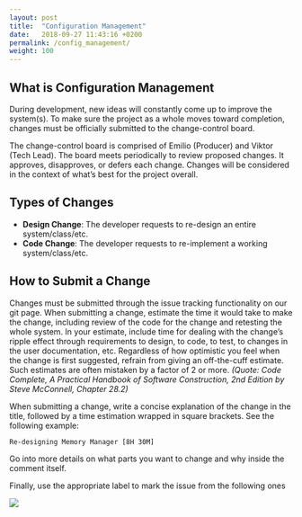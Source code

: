 ```yaml
---
layout: post
title:  "Configuration Management"
date:   2018-09-27 11:43:16 +0200
permalink: /config_management/
weight: 100
---
```


## What is Configuration Management
During development, new ideas will constantly come up to improve the system(s). 
To make sure the project as a whole moves toward completion, changes must be officially submitted to the change-control board.

The change-control board is comprised of Emilio (Producer) and Viktor (Tech Lead). The board meets periodically to review proposed changes. It approves, disapproves, or defers each change. Changes will be considered in the context of what’s best for the project overall.

## Types of Changes

* **Design Change**: The developer requests to re-design an entire system/class/etc.
* **Code Change**: The developer requests to re-implement a working system/class/etc. 

## How to Submit a Change

Changes must be submitted through the issue tracking functionality on our git page. When submitting a change, estimate the time it would take to make the change, including review of the code for the change and retesting the whole system. In your estimate, include time for dealing with the change’s ripple effect through requirements to design, to code, to test, to changes in the user documentation, etc. Regardless of how optimistic you feel when the change is first suggested, refrain from giving an off-the-cuff estimate. Such estimates are often mistaken by a factor of 2 or more. _(Quote: Code Complete, A Practical Handbook of Software Construction, 2nd Edition by Steve McConnell, Chapter 28.2)_

When submitting a change, write a concise explanation of the change in the title, followed by a time estimation wrapped in square brackets. See the following example:

```
Re-designing Memory Manager [8H 30M]
```

Go into more details on what parts you want to change and why inside the comment itself.  

Finally, use the appropriate label to mark the issue from the following ones

![](https://i.imgur.com/IvUpJ82.png)
